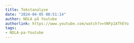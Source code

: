 ```yaml
---
title: Tekstanalyse
date: "2024-04-05 08:51:14"
author: NDLA på Youtube
authorlink: https://www.youtube.com/watch?v=VNFp1AThEYo
tags:
- NDLA-pa-Youtube
---
```

